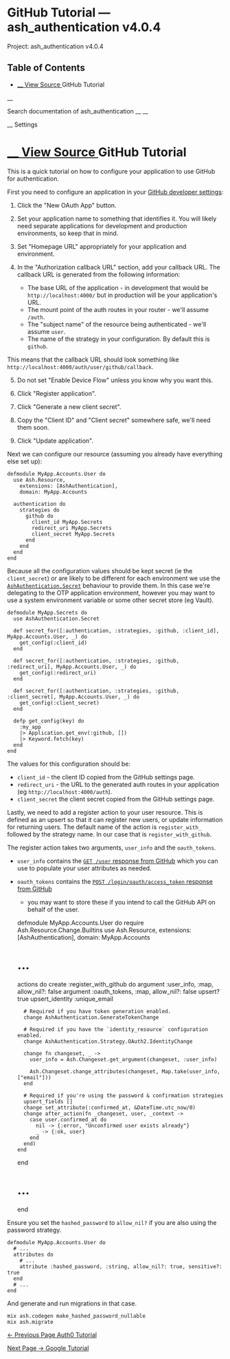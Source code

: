 # GitHub Tutorial — ash_authentication v4.0.4

Project: ash_authentication v4.0.4

## Table of Contents

- [ __ View Source ](external_link) GitHub Tutorial

__

Search documentation of ash_authentication __ __

__ Settings

#  [ __ View Source ](external_link) GitHub Tutorial

This is a quick tutorial on how to configure your application to use GitHub for authentication.

First you need to configure an application in your [GitHub developer settings](external_link):

  1. Click the "New OAuth App" button.

  2. Set your application name to something that identifies it. You will likely need separate applications for development and production environments, so keep that in mind.

  3. Set "Homepage URL" appropriately for your application and environment.

  4. In the "Authorization callback URL" section, add your callback URL. The callback URL is generated from the following information:

     * The base URL of the application - in development that would be `http://localhost:4000/` but in production will be your application's URL.
     * The mount point of the auth routes in your router - we'll assume `/auth`.
     * The "subject name" of the resource being authenticated - we'll assume `user`.
     * The name of the strategy in your configuration. By default this is `github`.

This means that the callback URL should look something like `http://localhost:4000/auth/user/github/callback`.

  5. Do not set "Enable Device Flow" unless you know why you want this.

  6. Click "Register application".

  7. Click "Generate a new client secret".

  8. Copy the "Client ID" and "Client secret" somewhere safe, we'll need them soon.

  9. Click "Update application".




Next we can configure our resource (assuming you already have everything else set up):
    
    
    defmodule MyApp.Accounts.User do
      use Ash.Resource,
        extensions: [AshAuthentication],
        domain: MyApp.Accounts
    
      authentication do
        strategies do
          github do
            client_id MyApp.Secrets
            redirect_uri MyApp.Secrets
            client_secret MyApp.Secrets
          end
        end
      end
    end

Because all the configuration values should be kept secret (ie the `client_secret`) or are likely to be different for each environment we use the [`AshAuthentication.Secret`](external_link) behaviour to provide them. In this case we're delegating to the OTP application environment, however you may want to use a system environment variable or some other secret store (eg Vault).
    
    
    defmodule MyApp.Secrets do
      use AshAuthentication.Secret
    
      def secret_for([:authentication, :strategies, :github, :client_id], MyApp.Accounts.User, _) do
        get_config(:client_id)
      end
    
      def secret_for([:authentication, :strategies, :github, :redirect_uri], MyApp.Accounts.User, _) do
        get_config(:redirect_uri)
      end
    
      def secret_for([:authentication, :strategies, :github, :client_secret], MyApp.Accounts.User, _) do
        get_config(:client_secret)
      end
    
      defp get_config(key) do
        :my_app
        |> Application.get_env(:github, [])
        |> Keyword.fetch(key)
      end
    end

The values for this configuration should be:

  * `client_id` \- the client ID copied from the GitHub settings page.
  * `redirect_uri` \- the URL to the generated auth routes in your application (eg `http://localhost:4000/auth`).
  * `client_secret` the client secret copied from the GitHub settings page.



Lastly, we need to add a register action to your user resource. This is defined as an upsert so that it can register new users, or update information for returning users. The default name of the action is `register_with_` followed by the strategy name. In our case that is `register_with_github`.

The register action takes two arguments, `user_info` and the `oauth_tokens`.

  * `user_info` contains the [`GET /user` response from GitHub](external_link) which you can use to populate your user attributes as needed.
  * `oauth_tokens` contains the [`POST /login/oauth/access_token` response from GitHub](external_link)
    * you may want to store these if you intend to call the GitHub API on behalf of the user.


    
    
    defmodule MyApp.Accounts.User do
      require Ash.Resource.Change.Builtins
      use Ash.Resource,
        extensions: [AshAuthentication],
        domain: MyApp.Accounts
    
      # ...
    
      actions do
        create :register_with_github do
          argument :user_info, :map, allow_nil?: false
          argument :oauth_tokens, :map, allow_nil?: false
          upsert? true
          upsert_identity :unique_email
    
          # Required if you have token generation enabled.
          change AshAuthentication.GenerateTokenChange
    
          # Required if you have the `identity_resource` configuration enabled.
          change AshAuthentication.Strategy.OAuth2.IdentityChange
    
          change fn changeset, _ ->
            user_info = Ash.Changeset.get_argument(changeset, :user_info)
    
            Ash.Changeset.change_attributes(changeset, Map.take(user_info, ["email"]))
          end
    
          # Required if you're using the password & confirmation strategies
          upsert_fields []
          change set_attribute(:confirmed_at, &DateTime.utc_now/0)
          change after_action(fn _changeset, user, _context ->
            case user.confirmed_at do
              nil -> {:error, "Unconfirmed user exists already"}
              _ -> {:ok, user}
            end
          end)
        end
      end
    
      # ...
    
    end

Ensure you set the `hashed_password` to `allow_nil?` if you are also using the password strategy.
    
    
    defmodule MyApp.Accounts.User do
      # ...
      attributes do
        # ...
        attribute :hashed_password, :string, allow_nil?: true, sensitive?: true
      end
      # ...
    end

And generate and run migrations in that case.
    
    
    mix ash.codegen make_hashed_password_nullable
    mix ash.migrate
    

[ ← Previous Page  Auth0 Tutorial  ](external_link)

[ Next Page →  Google Tutorial  ](external_link)
